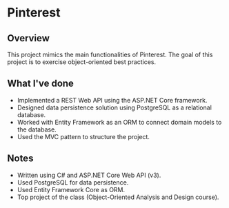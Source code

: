 # Pinterest

## Overview

This project mimics the main functionalities of Pinterest. The goal of this project is to exercise object-oriented best practices.

## What I've done

- Implemented a REST Web API using the ASP.NET Core framework.
- Designed data persistence solution using PostgreSQL as a relational database.
- Worked with Entity Framework as an ORM to connect domain models to the database.
- Used the MVC pattern to structure the project.

## Notes

- Written using C# and ASP.NET Core Web API (v3).
- Used PostgreSQL for data persistence.
- Used Entity Framework Core as ORM.
- Top project of the class (Object-Oriented Analysis and Design course).
